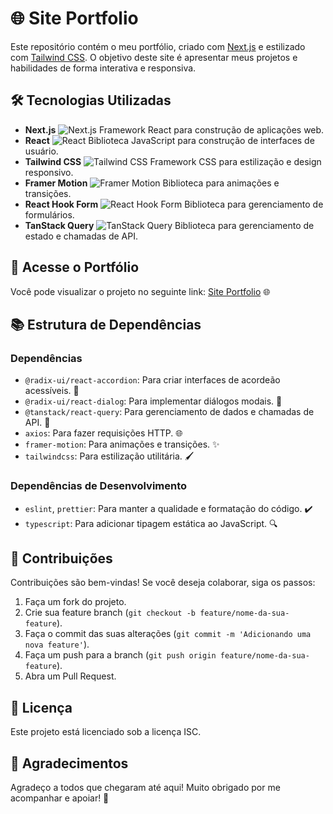 # 🌐 Site Portfolio

Este repositório contém o meu portfólio, criado com [Next.js](https://nextjs.org/) e estilizado com [Tailwind CSS](https://tailwindcss.com/). O objetivo deste site é apresentar meus projetos e habilidades de forma interativa e responsiva.

## 🛠️ Tecnologias Utilizadas

- **Next.js** ![Next.js](https://img.shields.io/badge/Next.js-000000?style=flat-square&logo=next.js&logoColor=white) Framework React para construção de aplicações web.
- **React** ![React](https://img.shields.io/badge/React-61DAFB?style=flat-square&logo=react&logoColor=black) Biblioteca JavaScript para construção de interfaces de usuário.
- **Tailwind CSS** ![Tailwind CSS](https://img.shields.io/badge/Tailwind_CSS-06B6D4?style=flat-square&logo=tailwind-css&logoColor=white) Framework CSS para estilização e design responsivo.
- **Framer Motion** ![Framer Motion](https://img.shields.io/badge/Framer_Motion-00BFFF?style=flat-square&logo=framer&logoColor=white) Biblioteca para animações e transições.
- **React Hook Form** ![React Hook Form](https://img.shields.io/badge/React_Hook_Form-EC5B3B?style=flat-square&logo=react-hook-form&logoColor=white) Biblioteca para gerenciamento de formulários.
- **TanStack Query** ![TanStack Query](https://img.shields.io/badge/TanStack_Query-00A1E4?style=flat-square&logo=tanstack&logoColor=white) Biblioteca para gerenciamento de estado e chamadas de API.

## 🚀 Acesse o Portfólio

Você pode visualizar o projeto no seguinte link: [Site Portfolio](https://lucas-andrade-dev.vercel.app/) 🌐

## 📚 Estrutura de Dependências

### Dependências

- `@radix-ui/react-accordion`: Para criar interfaces de acordeão acessíveis. 📖
- `@radix-ui/react-dialog`: Para implementar diálogos modais. 💬
- `@tanstack/react-query`: Para gerenciamento de dados e chamadas de API. 🔄
- `axios`: Para fazer requisições HTTP. 🌐
- `framer-motion`: Para animações e transições. ✨
- `tailwindcss`: Para estilização utilitária. 🖌️

### Dependências de Desenvolvimento

- `eslint`, `prettier`: Para manter a qualidade e formatação do código. ✔️
- `typescript`: Para adicionar tipagem estática ao JavaScript. 🔍

## 🤝 Contribuições

Contribuições são bem-vindas! Se você deseja colaborar, siga os passos:

1. Faça um fork do projeto.
2. Crie sua feature branch (`git checkout -b feature/nome-da-sua-feature`).
3. Faça o commit das suas alterações (`git commit -m 'Adicionando uma nova feature'`).
4. Faça um push para a branch (`git push origin feature/nome-da-sua-feature`).
5. Abra um Pull Request.

## 📜 Licença

Este projeto está licenciado sob a licença ISC. 

## 🙏 Agradecimentos

Agradeço a todos que chegaram até aqui! Muito obrigado por me acompanhar e apoiar! 🌟
